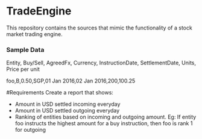 # TradeEngine
This repository contains the sources that mimic the functionality of a stock market trading engine.

### Sample Data
Entity, Buy/Sell, AgreedFx, Currency, InstructionDate, SettlementDate, Units, Price per unit

foo,B,0.50,SGP,01 Jan 2016,02 Jan 2016,200,100.25

#Requirements
Create a report that shows:
* Amount in USD settled incoming everyday
* Amount in USD settled outgoing everyday
* Ranking of entities based on incoming and outgoing amount. Eg: If entity foo instructs the highest amount for a buy instruction, then foo is rank 1 for outgoing
